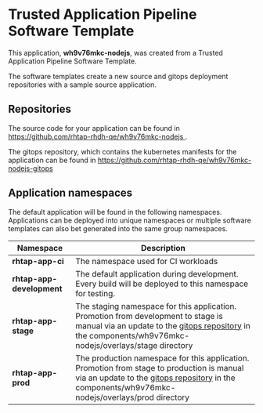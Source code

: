 # Trusted Application Pipeline Software Template

This application, **wh9v76mkc-nodejs**, was created from a Trusted Application Pipeline Software Template.

The software templates create a new source and gitops deployment repositories with a sample source application. 

## Repositories

The source code for your application can be found in [https://github.com/rhtap-rhdh-qe/wh9v76mkc-nodejs ](https://github.com/rhtap-rhdh-qe/wh9v76mkc-nodejs ).
 
The gitops repository, which contains the kubernetes manifests for the application can be found in 
[https://github.com/rhtap-rhdh-qe/wh9v76mkc-nodejs-gitops ](https://github.com/rhtap-rhdh-qe/wh9v76mkc-nodejs-gitops ) 

## Application namespaces 

The default application will be found in the following namespaces. Applications can be deployed into unique namespaces or multiple software templates can also bet generated into the same group namespaces.  

|  Namespace   |  Description   |  
| -------- | -------- |
| **rhtap-app-ci** | The namespace used for CI workloads |
| **rhtap-app-development** | The default application during development. Every build will be deployed to this namespace for testing. |
| **rhtap-app-stage** | The staging namespace for this application. Promotion from development to stage is manual via an update to the [gitops repository](https://github.com/rhtap-rhdh-qe/wh9v76mkc-nodejs-gitops ) in the components/wh9v76mkc-nodejs/overlays/stage directory |
| **rhtap-app-prod** | The production namespace for this application. Promotion from stage to production is manual via an update to the [gitops repository](https://github.com/rhtap-rhdh-qe/wh9v76mkc-nodejs-gitops ) in the components/wh9v76mkc-nodejs/overlays/prod directory |